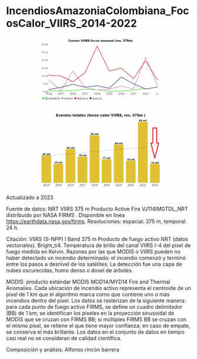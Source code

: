 # IncendiosAmazoniaColombiana_FocosCalor_VIIRS_2014-2022
<p align="center">
  <img width="360" src="/Gif/Amazonia_FocosCalor_VIIRS_2014-2023.gif">
</p>

Actualizado a 2023

Fuente de datos:
NRT VIIRS 375 m Producto Active Fire VJ114IMGTDL_NRT distribuido por NASA FIRMS . Disponible  en línea https://earthdata.nasa.gov/firms.
Resoluciones: espacial: 375 m, temporal: 24 h. 

Citación: VIIRS (S-NPP) I Band 375 m Producto de fuego activo NRT (datos vectoriales). Bright_ti4. Temperatura de brillo del canal VIIRS I-4 del píxel de fuego medida en Kelvin. Razones por las que MODIS o VIIRS pueden no haber detectado un incendio determinado: el incendio comenzó y terminó entre los pasos a desnivel de los satélites; La detección fue una capa de nubes oscurecidas, humo denso o dosel de árboles. 

MODIS: producto estándar MODIS MOD14/MYD14 Fire and Thermal Anomalies. Cada ubicación de incendio activo representa el centroide de un píxel de 1 km que el algoritmo marca como que contiene uno o más incendios dentro del píxel. Los datos se rasterizan de la siguiente manera: para cada punto de fuego activo FIRMS, se define un cuadro delimitador (BB) de 1 km; se identifican los píxeles en la proyección sinusoidal de MODIS que se cruzan con FIRMS BB; si múltiples FIRMS BB se cruzan con el mismo píxel, se retiene el que tiene mayor confianza; en caso de empate, se conserva el más brillante.
Los datos en el conjunto de datos en tiempo casi real no se consideran de calidad científica.

Composición y análisis: Alfonso rincón barrera

